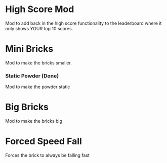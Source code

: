 # High Score Mod
Mod to add back in the high score functionality to the leaderboard where it only shows YOUR top 10 scores.

# Mini Bricks
Mod to make the bricks smaller.

### Static Powder (Done)
Mod to make the powder static

# Big Bricks
Mod to make the bricks big

# Forced Speed Fall
Forces the brick to always be falling fast

